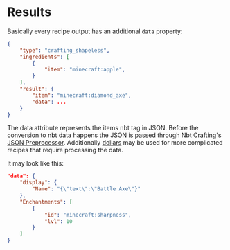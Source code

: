 # Results
Basically every recipe output has an additional `data` property:

```json
{
	"type": "crafting_shapeless",
	"ingredients": [
		{
			"item": "minecraft:apple",
		}
	],
	"result": {
		"item": "minecraft:diamond_axe",
		"data": ...
	}
}
```

The data attribute represents the items nbt tag in JSON. Before the conversion to nbt data happens the JSON is passed through Nbt Crafting's [JSON Preprocessor](../../utilities#json-preprocessor). Additionally [dollars](../../dynamic-data/dollars) may be used for more complicated recipes that require processing the data.

It may look like this:

```json
"data": {
	"display": {
		"Name": "{\"text\":\"Battle Axe\"}"
	},
	"Enchantments": [
		{
			"id": "minecraft:sharpness",
			"lvl": 10
		}
	]
}
```
